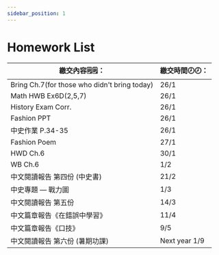 ```yaml
---
sidebar_position: 1
---
```


# Homework List
|繳交內容🗒️🗒️：|繳交時間🕗🕗： |
|--------|----|
|Bring Ch.7(for those who didn't bring today)|26/1|
|Math HWB Ex6D(2,5,7)|26/1| 
|History Exam Corr.|26/1|
|Fashion PPT|26/1|
|中史作業 P.34-35|26/1|
|Fashion Poem|27/1|
|HWD Ch.6|30/1|
|WB Ch.6|1/2|
|中文閱讀報告 第四份 (中史書)|21/2| 
|中史專題 — 戰力圖|1/3|
|中文閱讀報告 第五份|14/3|
|中文篇章報告《在錯誤中學習》|11/4|
|中文篇章報告《口技》|9/5|
|中文閱讀報告 第六份 (暑期功課)|Next year 1/9|